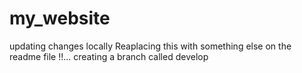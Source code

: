 # my_website


updating changes locally
Reaplacing this with something else on the readme file !!...
creating a branch called develop
